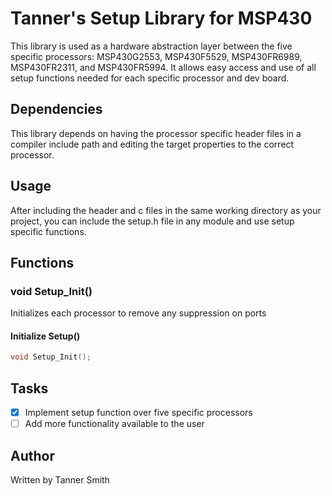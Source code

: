 # Tanner's Setup Library for MSP430
This library is used as a hardware abstraction layer between the five specific processors: MSP430G2553, MSP430F5529, MSP430FR6989, MSP430FR2311, and MSP430FR5994. It allows easy access and use of all setup functions needed for each specific processor and dev board.

## Dependencies
This library depends on having the processor specific header files in a compiler include path and editing the target properties to the correct processor.

## Usage
After including the header and c files in the same working directory as your project, you can include the setup.h file in any module and use setup specific functions.

## Functions

### void Setup_Init()
Initializes each processor to remove any suppression on ports
#### Initialize Setup()
```c
void Setup_Init();
```

## Tasks
- [x] Implement setup function over five specific processors
- [ ] Add more functionality available to the user

## Author
Written by Tanner Smith